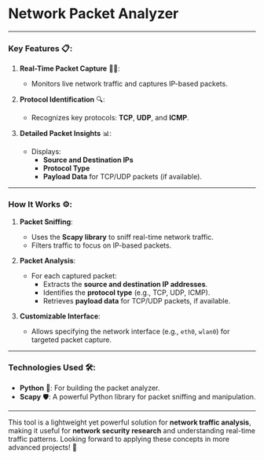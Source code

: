# Network Packet Analyzer

---

### **Key Features** 📋:  
1. **Real-Time Packet Capture** 🕵️‍♂️:  
   - Monitors live network traffic and captures IP-based packets.  

2. **Protocol Identification** 🔍:  
   - Recognizes key protocols: **TCP**, **UDP**, and **ICMP**.  

3. **Detailed Packet Insights** 📊:  
   - Displays:  
     - **Source and Destination IPs**  
     - **Protocol Type**  
     - **Payload Data** for TCP/UDP packets (if available).  

---

### **How It Works** ⚙️:  
1. **Packet Sniffing**:  
   - Uses the **Scapy library** to sniff real-time network traffic.  
   - Filters traffic to focus on IP-based packets.  

2. **Packet Analysis**:  
   - For each captured packet:  
     - Extracts the **source and destination IP addresses**.  
     - Identifies the **protocol type** (e.g., TCP, UDP, ICMP).  
     - Retrieves **payload data** for TCP/UDP packets, if available.  

3. **Customizable Interface**:  
   - Allows specifying the network interface (e.g., `eth0`, `wlan0`) for targeted packet capture.  

---

### **Technologies Used** 🛠️:  
- **Python** 🐍: For building the packet analyzer.  
- **Scapy** 🛡️: A powerful Python library for packet sniffing and manipulation.  

---

This tool is a lightweight yet powerful solution for **network traffic analysis**, making it useful for **network security research** and understanding real-time traffic patterns. Looking forward to applying these concepts in more advanced projects! 🚀
